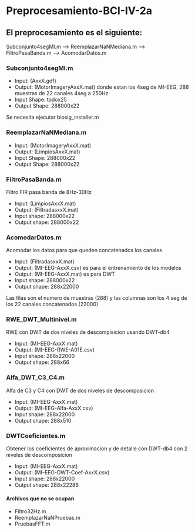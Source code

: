 # Preprocesamiento-BCI-IV-2a
## El preprocesamiento es el siguiente:
Subconjunto4segMI.m --> ReemplazarNaNMediana.m --> FiltroPasaBanda.m --> AcomodarDatos.m

### Subconjunto4segMI.m
* Input: (AxxX.gdf)
* Output: (MotorImageryAxxX.mat) donde estan los 4seg de MI-EEG, 288 muestras de 22 canales 4seg a 250Hz
* Input Shape: todox25
* Output Shape: 288000x22

Se necesita ejecutar biosig_installer.m

### ReemplazarNaNMediana.m
* Input: (MotorImageryAxxX.mat)
* Output: (LimpiosAxxX.mat)
* Input Shape: 288000x22
* Output Shape: 288000x22

### FiltroPasaBanda.m
Filtro FIR pasa banda de 8Hz-30Hz

* Input: (LimpiosAxxX.mat)
* Output: (FiltradasxxX.mat)
* Input shape: 288000x22
* Output shape: 288000x22

### AcomodarDatos.m
Acomodar los datos para que queden concatenados los canales

* Input: (FiltradasxxX.mat)
* Output: (MI-EEG-AxxX.csv) es para el entrenamiento de los modelos
* Output: (MI-EEG-AxxX.mat) es para DWT
* Input shape: 288000x22
* Output shape: 288x22000

Las filas son el numero de muestras (288) y las columnas son los 4 seg de los 22 canales concatenados (22000)

### RWE_DWT_Multinivel.m
RWE con DWT de dos niveles de descompisicion usando DWT-db4

* Input: (MI-EEG-AxxX.mat)
* Output: (MI-EEG-RWE-A01E.csv)
* Input shape: 288x22000
* Output shape: 288x66

### Alfa_DWT_C3_C4.m
Alfa de C3 y C4 con DWT de dos niveles de descomposicion

* Input: (MI-EEG-AxxX.mat)
* Output: (MI-EEG-Alfa-AxxX.csv)
* Input shape: 288x22000
* Output shape: 288x510

### DWTCoeficientes.m
Obtener los coeficientes de aproximacion y de detalle con DWT-db4 con 2 niveles de descomposicion

* Input: (MI-EEG-AxxX.mat)
* Output: (MI-EEG-DWT-Coef-AxxX.csv)
* Input shape: 288x22000
* Output shape: 288x22286

#### Archivos que no se ocupan
* Filtro32Hz.m
* ReemplazarNaNPruebas.m
* PruebasFFT.m
